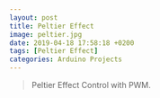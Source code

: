 ```yaml
---
layout: post
title: Peltier Effect
image: peltier.jpg
date: 2019-04-18 17:58:18 +0200
tags: [Peltier Effect]
categories: Arduino Projects
---
```

> Peltier Effect Control with PWM.

